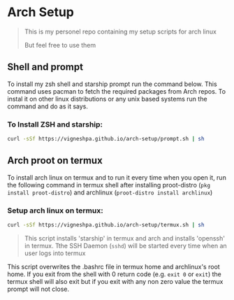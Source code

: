 # Arch Setup
> This is my personel repo containing my setup scripts for arch linux
>
>But feel free to use them

## Shell and prompt

To install my zsh shell and starship prompt run the command below. This command uses pacman to fetch the required packages from Arch repos. To instal it on other linux distributions or any unix based systems run the command and do as it says.
### To Install ZSH and starship:
```sh
curl -sSf https://vigneshpa.github.io/arch-setup/prompt.sh | sh
```

## Arch proot on termux
To install arch linux on termux and to run it every time when you open it, run the following command in termux shell after installing proot-distro (``pkg install proot-distro``) and archlinux (``proot-distro install archlinux``)
### Setup arch linux on termux:
```sh
curl -sSf https://vigneshpa.github.io/arch-setup/termux.sh | sh
```
>This script installs 'starship' in termux and arch and installs 'openssh' in termux. Tthe SSH Daemon (`sshd`) will be started every time when an user logs into termux

This script overwrites the .bashrc file in termux home and archlinux's root home. If you exit from the shell with 0 return code (e.g. `exit 0` or `exit`) the termux shell will also exit but if you exit with any non zero value the termux prompt will not close.
